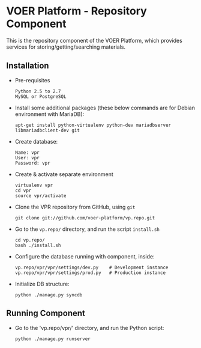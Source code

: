 VOER Platform - Repository Component
=======
This is the repository component of the VOER Platform, which provides services for storing/getting/searching materials.

Installation
------------

* Pre-requisites

    ```
    Python 2.5 to 2.7
    MySQL or PostgreSQL
    
    ```

* Install some additional packages (these below commands are for Debian environment with MariaDB):

    ```
    apt-get install python-virtualenv python-dev mariadbserver libmariadbclient-dev git
    ```

* Create database:
    
    ```
    Name: vpr
    User: vpr
    Password: vpr
    ```

* Create & activate separate environment

    ```
    virtualenv vpr
    cd vpr
    source vpr/activate
    ```

* Clone the VPR repository from GitHub, using `git`

    ```
    git clone git://github.com/voer-platform/vp.repo.git
    ```
    
* Go to the `vp.repo/` directory, and run the script `install.sh`
    
    ```
    cd vp.repo/
    bash ./install.sh
    ```
    
* Configure the database running with component, inside:
    
    ```
    vp.repo/vpr/vpr/settings/dev.py    # Development instance
    vp.repo/vpr/vpr/settings/prod.py   # Production instance
    ```

* Initialize DB structure:

    ```
    python ./manage.py syncdb
    ```

Running Component
-----------------

* Go to the 'vp.repo/vpr/' directory, and run the Python script:
    
    ```
    python ./manage.py runserver
    ```
    
